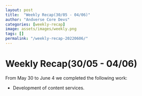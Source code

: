```yaml
---
layout: post
title:  "Weekly Recap(30/05 - 04/06)"
author: "Andverse Core Devs"
categories: [weekly-recap]
image: assets/images/weekly.png
tags: []
permalink: "/weekly-recap-20220606/"
---
```


# Weekly Recap(30/05 - 04/06)

From May 30 to June 4 we completed the following work:

- Development of content services.
